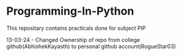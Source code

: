 # Programming-In-Python
This repositary contains practicals done for subject PIP

13-03-24 - Changed Ownership of repo from college github(AbhishekKayasth) to personal github account(RogueStar03)
